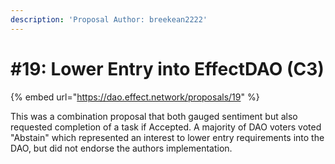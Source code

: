 ```yaml
---
description: 'Proposal Author: breekean2222'
---
```


# \#19: Lower Entry into EffectDAO \(C3\)

{% embed url="https://dao.effect.network/proposals/19" %}

This was a combination proposal that both gauged sentiment but also requested completion of a task if Accepted. A majority of DAO voters voted "Abstain" which represented an interest to lower entry requirements into the DAO, but did not endorse the authors implementation. 

